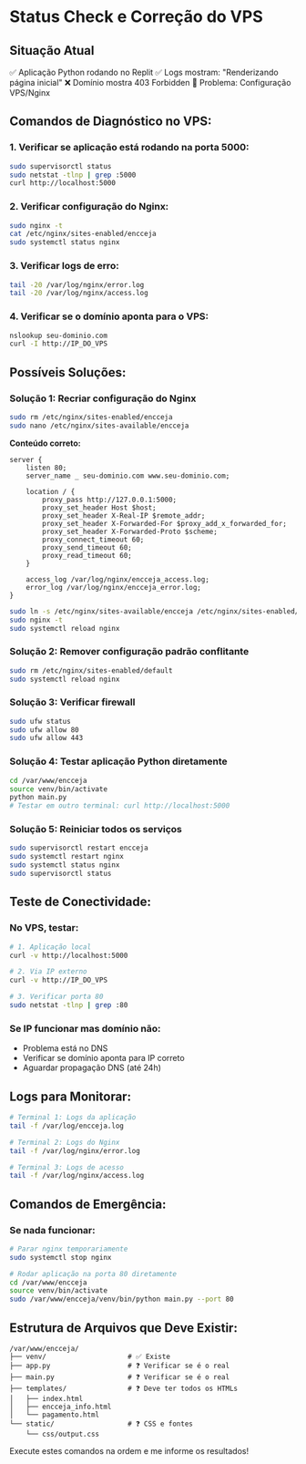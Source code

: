 # Status Check e Correção do VPS

## Situação Atual
✅ Aplicação Python rodando no Replit
✅ Logs mostram: "Renderizando página inicial"
❌ Domínio mostra 403 Forbidden
🎯 Problema: Configuração VPS/Nginx

## Comandos de Diagnóstico no VPS:

### 1. Verificar se aplicação está rodando na porta 5000:
```bash
sudo supervisorctl status
sudo netstat -tlnp | grep :5000
curl http://localhost:5000
```

### 2. Verificar configuração do Nginx:
```bash
sudo nginx -t
cat /etc/nginx/sites-enabled/encceja
sudo systemctl status nginx
```

### 3. Verificar logs de erro:
```bash
tail -20 /var/log/nginx/error.log
tail -20 /var/log/nginx/access.log
```

### 4. Verificar se o domínio aponta para o VPS:
```bash
nslookup seu-dominio.com
curl -I http://IP_DO_VPS
```

## Possíveis Soluções:

### Solução 1: Recriar configuração do Nginx
```bash
sudo rm /etc/nginx/sites-enabled/encceja
sudo nano /etc/nginx/sites-available/encceja
```

**Conteúdo correto:**
```nginx
server {
    listen 80;
    server_name _ seu-dominio.com www.seu-dominio.com;

    location / {
        proxy_pass http://127.0.0.1:5000;
        proxy_set_header Host $host;
        proxy_set_header X-Real-IP $remote_addr;
        proxy_set_header X-Forwarded-For $proxy_add_x_forwarded_for;
        proxy_set_header X-Forwarded-Proto $scheme;
        proxy_connect_timeout 60;
        proxy_send_timeout 60;
        proxy_read_timeout 60;
    }

    access_log /var/log/nginx/encceja_access.log;
    error_log /var/log/nginx/encceja_error.log;
}
```

```bash
sudo ln -s /etc/nginx/sites-available/encceja /etc/nginx/sites-enabled/
sudo nginx -t
sudo systemctl reload nginx
```

### Solução 2: Remover configuração padrão conflitante
```bash
sudo rm /etc/nginx/sites-enabled/default
sudo systemctl reload nginx
```

### Solução 3: Verificar firewall
```bash
sudo ufw status
sudo ufw allow 80
sudo ufw allow 443
```

### Solução 4: Testar aplicação Python diretamente
```bash
cd /var/www/encceja
source venv/bin/activate
python main.py
# Testar em outro terminal: curl http://localhost:5000
```

### Solução 5: Reiniciar todos os serviços
```bash
sudo supervisorctl restart encceja
sudo systemctl restart nginx
sudo systemctl status nginx
sudo supervisorctl status
```

## Teste de Conectividade:

### No VPS, testar:
```bash
# 1. Aplicação local
curl -v http://localhost:5000

# 2. Via IP externo  
curl -v http://IP_DO_VPS

# 3. Verificar porta 80
sudo netstat -tlnp | grep :80
```

### Se IP funcionar mas domínio não:
- Problema está no DNS
- Verificar se domínio aponta para IP correto
- Aguardar propagação DNS (até 24h)

## Logs para Monitorar:
```bash
# Terminal 1: Logs da aplicação
tail -f /var/log/encceja.log

# Terminal 2: Logs do Nginx
tail -f /var/log/nginx/error.log

# Terminal 3: Logs de acesso
tail -f /var/log/nginx/access.log
```

## Comandos de Emergência:

### Se nada funcionar:
```bash
# Parar nginx temporariamente
sudo systemctl stop nginx

# Rodar aplicação na porta 80 diretamente
cd /var/www/encceja
source venv/bin/activate
sudo /var/www/encceja/venv/bin/python main.py --port 80
```

## Estrutura de Arquivos que Deve Existir:
```
/var/www/encceja/
├── venv/                    # ✅ Existe
├── app.py                   # ❓ Verificar se é o real
├── main.py                  # ❓ Verificar se é o real  
├── templates/               # ❓ Deve ter todos os HTMLs
│   ├── index.html
│   ├── encceja_info.html
│   └── pagamento.html
└── static/                  # ❓ CSS e fontes
    └── css/output.css
```

Execute estes comandos na ordem e me informe os resultados!